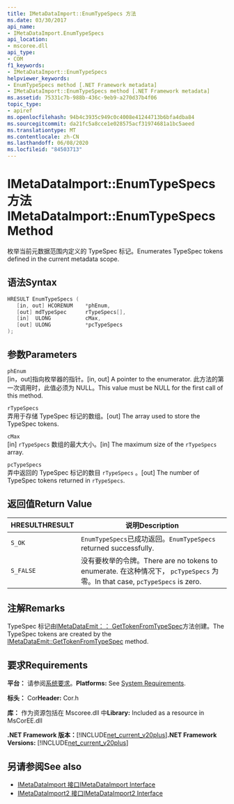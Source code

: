 ```yaml
---
title: IMetaDataImport::EnumTypeSpecs 方法
ms.date: 03/30/2017
api_name:
- IMetaDataImport.EnumTypeSpecs
api_location:
- mscoree.dll
api_type:
- COM
f1_keywords:
- IMetaDataImport::EnumTypeSpecs
helpviewer_keywords:
- EnumTypeSpecs method [.NET Framework metadata]
- IMetaDataImport::EnumTypeSpecs method [.NET Framework metadata]
ms.assetid: 75331c7b-988b-436c-9eb9-a270d37b4f06
topic_type:
- apiref
ms.openlocfilehash: 94b4c3935c949c0c4008e41244713b6bfa4dba84
ms.sourcegitcommit: da21fc5a8cce1e028575acf31974681a1bc5aeed
ms.translationtype: MT
ms.contentlocale: zh-CN
ms.lasthandoff: 06/08/2020
ms.locfileid: "84503713"
---
```

# <a name="imetadataimportenumtypespecs-method"></a><span data-ttu-id="a0533-102">IMetaDataImport::EnumTypeSpecs 方法</span><span class="sxs-lookup"><span data-stu-id="a0533-102">IMetaDataImport::EnumTypeSpecs Method</span></span>
<span data-ttu-id="a0533-103">枚举当前元数据范围内定义的 TypeSpec 标记。</span><span class="sxs-lookup"><span data-stu-id="a0533-103">Enumerates TypeSpec tokens defined in the current metadata scope.</span></span>  
  
## <a name="syntax"></a><span data-ttu-id="a0533-104">语法</span><span class="sxs-lookup"><span data-stu-id="a0533-104">Syntax</span></span>  
  
```cpp  
HRESULT EnumTypeSpecs (  
   [in, out] HCORENUM    *phEnum,  
   [out] mdTypeSpec      rTypeSpecs[],  
   [in]  ULONG           cMax,  
   [out] ULONG           *pcTypeSpecs  
);  
```  
  
## <a name="parameters"></a><span data-ttu-id="a0533-105">参数</span><span class="sxs-lookup"><span data-stu-id="a0533-105">Parameters</span></span>  
 `phEnum`  
 <span data-ttu-id="a0533-106">[in，out]指向枚举器的指针。</span><span class="sxs-lookup"><span data-stu-id="a0533-106">[in, out] A pointer to the enumerator.</span></span> <span data-ttu-id="a0533-107">此方法的第一次调用时，此值必须为 NULL。</span><span class="sxs-lookup"><span data-stu-id="a0533-107">This value must be NULL for the first call of this method.</span></span>  
  
 `rTypeSpecs`  
 <span data-ttu-id="a0533-108">弄用于存储 TypeSpec 标记的数组。</span><span class="sxs-lookup"><span data-stu-id="a0533-108">[out] The array used to store the TypeSpec tokens.</span></span>  
  
 `cMax`  
 <span data-ttu-id="a0533-109">[in] `rTypeSpecs` 数组的最大大小。</span><span class="sxs-lookup"><span data-stu-id="a0533-109">[in] The maximum size of the `rTypeSpecs` array.</span></span>  
  
 `pcTypeSpecs`  
 <span data-ttu-id="a0533-110">弄中返回的 TypeSpec 标记的数目 `rTypeSpecs` 。</span><span class="sxs-lookup"><span data-stu-id="a0533-110">[out] The number of TypeSpec tokens returned in `rTypeSpecs`.</span></span>  
  
## <a name="return-value"></a><span data-ttu-id="a0533-111">返回值</span><span class="sxs-lookup"><span data-stu-id="a0533-111">Return Value</span></span>  
  
|<span data-ttu-id="a0533-112">HRESULT</span><span class="sxs-lookup"><span data-stu-id="a0533-112">HRESULT</span></span>|<span data-ttu-id="a0533-113">说明</span><span class="sxs-lookup"><span data-stu-id="a0533-113">Description</span></span>|  
|-------------|-----------------|  
|`S_OK`|<span data-ttu-id="a0533-114">`EnumTypeSpecs`已成功返回。</span><span class="sxs-lookup"><span data-stu-id="a0533-114">`EnumTypeSpecs` returned successfully.</span></span>|  
|`S_FALSE`|<span data-ttu-id="a0533-115">没有要枚举的令牌。</span><span class="sxs-lookup"><span data-stu-id="a0533-115">There are no tokens to enumerate.</span></span> <span data-ttu-id="a0533-116">在这种情况下， `pcTypeSpecs` 为零。</span><span class="sxs-lookup"><span data-stu-id="a0533-116">In that case, `pcTypeSpecs` is zero.</span></span>|  
  
## <a name="remarks"></a><span data-ttu-id="a0533-117">注解</span><span class="sxs-lookup"><span data-stu-id="a0533-117">Remarks</span></span>  
 <span data-ttu-id="a0533-118">TypeSpec 标记由[IMetaDataEmit：： GetTokenFromTypeSpec](imetadataemit-gettokenfromtypespec-method.md)方法创建。</span><span class="sxs-lookup"><span data-stu-id="a0533-118">The TypeSpec tokens are created by the [IMetaDataEmit::GetTokenFromTypeSpec](imetadataemit-gettokenfromtypespec-method.md) method.</span></span>  
  
## <a name="requirements"></a><span data-ttu-id="a0533-119">要求</span><span class="sxs-lookup"><span data-stu-id="a0533-119">Requirements</span></span>  
 <span data-ttu-id="a0533-120">**平台：** 请参阅[系统要求](../../get-started/system-requirements.md)。</span><span class="sxs-lookup"><span data-stu-id="a0533-120">**Platforms:** See [System Requirements](../../get-started/system-requirements.md).</span></span>  
  
 <span data-ttu-id="a0533-121">**标头：** Cor</span><span class="sxs-lookup"><span data-stu-id="a0533-121">**Header:** Cor.h</span></span>  
  
 <span data-ttu-id="a0533-122">**库：** 作为资源包括在 Mscoree.dll 中</span><span class="sxs-lookup"><span data-stu-id="a0533-122">**Library:** Included as a resource in MsCorEE.dll</span></span>  
  
 <span data-ttu-id="a0533-123">**.NET Framework 版本：**[!INCLUDE[net_current_v20plus](../../../../includes/net-current-v20plus-md.md)]</span><span class="sxs-lookup"><span data-stu-id="a0533-123">**.NET Framework Versions:** [!INCLUDE[net_current_v20plus](../../../../includes/net-current-v20plus-md.md)]</span></span>  
  
## <a name="see-also"></a><span data-ttu-id="a0533-124">另请参阅</span><span class="sxs-lookup"><span data-stu-id="a0533-124">See also</span></span>

- [<span data-ttu-id="a0533-125">IMetaDataImport 接口</span><span class="sxs-lookup"><span data-stu-id="a0533-125">IMetaDataImport Interface</span></span>](imetadataimport-interface.md)
- [<span data-ttu-id="a0533-126">IMetaDataImport2 接口</span><span class="sxs-lookup"><span data-stu-id="a0533-126">IMetaDataImport2 Interface</span></span>](imetadataimport2-interface.md)
